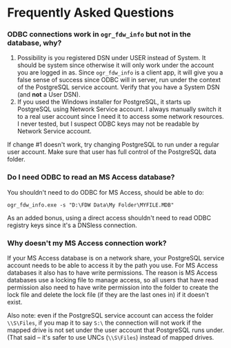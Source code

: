 # Frequently Asked Questions

### ODBC connections work in `ogr_fdw_info` but not in the database, why?

1. Possibility is you registered DSN under USER instead of System.  It should be system since otherwise it will only work under the account you are logged in as. Since `ogr_fdw_info` is  a client app, it will give you a false sense of success since ODBC will in server, run under the context of the PostgreSQL service account. Verify that you have a System DSN (and **not** a User DSN).
2. If you used the Windows installer for PostgreSQL, it starts up PostgreSQL using Network Service account. I always manually switch it to a real user account since I need it to access some network resources. I never tested, but I suspect ODBC keys may not be readable by Network Service account.
 
If change #1 doesn't work, try changing PostgreSQL to run under a regular user account.  Make sure that user has full control of the PostgreSQL data folder.

### Do I need ODBC to read an MS Access database?

You shouldn't need to do ODBC for MS Access, should be able to do:
 
    ogr_fdw_info.exe -s "D:\FDW Data\My Folder\MYFILE.MDB"
 
As an added bonus, using a direct access shouldn't need to read ODBC registry keys since it's a DNSless connection.
 
### Why doesn't my MS Access connection work?
 
If your MS Access database is on a network share, your PostgreSQL service account needs to be able to access it by the path you use. For MS Access databases it also has to have write permissions. The reason is MS Access databases use a locking file to manage access, so all users that have read permission also need to have write permission into the folder to create the lock file and delete the lock file (if they are the last ones in) if it doesn't exist.
 
Also note: even if the PostgreSQL service account can access the folder `\\S\Files`, if you map it to say `S:\` the connection will not work if the mapped drive is not set under the user account that PostgreSQL runs under. (That said – it's safer to use UNCs (`\\S\Files`) instead of mapped drives.

